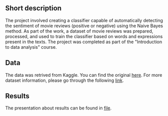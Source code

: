 ## Short description
The project involved creating a classifier capable of automatically detecting the sentiment of movie reviews (positive or negative) using the Naive Bayes method. As part of the work, a dataset of movie reviews was prepared, processed, and used to train the classifier based on words and expressions present in the texts. 
The project was completed as part of the "Introduction to data analysis" course.
## Data
The data was retrived from Kaggle. You can find the original [here](https://www.kaggle.com/datasets/lakshmi25npathi/imdb-dataset-of-50k-movie-reviews).
For more dataset information, please go through the following [link](http://ai.stanford.edu/~amaas/data/sentiment/).
## Results 
The presentation about results can be found in [file](report_end.pdf).
